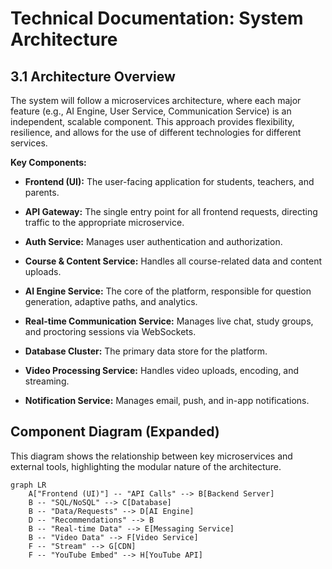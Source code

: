 # Technical Documentation: System Architecture

## 3.1 Architecture Overview

The system will follow a microservices architecture, where each major feature (e.g., AI Engine, User Service, Communication Service) is an independent, scalable component. This approach provides flexibility, resilience, and allows for the use of different technologies for different services.

**Key Components:**

-   **Frontend (UI):** The user-facing application for students, teachers, and parents.
    
-   **API Gateway:** The single entry point for all frontend requests, directing traffic to the appropriate microservice.
    
-   **Auth Service:** Manages user authentication and authorization.
    
-   **Course & Content Service:** Handles all course-related data and content uploads.
    
-   **AI Engine Service:** The core of the platform, responsible for question generation, adaptive paths, and analytics.
    
-   **Real-time Communication Service:** Manages live chat, study groups, and proctoring sessions via WebSockets.
    
-   **Database Cluster:** The primary data store for the platform.
    
-   **Video Processing Service:** Handles video uploads, encoding, and streaming.
    
-   **Notification Service:** Manages email, push, and in-app notifications.
    

## Component Diagram (Expanded)

This diagram shows the relationship between key microservices and external tools, highlighting the modular nature of the architecture.

```mermaid
graph LR
    A["Frontend (UI)"] -- "API Calls" --> B[Backend Server]
    B -- "SQL/NoSQL" --> C[Database]
    B -- "Data/Requests" --> D[AI Engine]
    D -- "Recommendations" --> B
    B -- "Real-time Data" --> E[Messaging Service]
    B -- "Video Data" --> F[Video Service]
    F -- "Stream" --> G[CDN]
    F -- "YouTube Embed" --> H[YouTube API]
```
